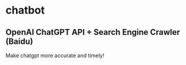 # chatbot

## OpenAI ChatGPT API + Search Engine Crawler (Baidu)

Make chatgpt more accurate and timely!

